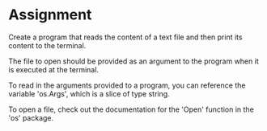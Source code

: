 # Assignment

Create a program that reads the content of a text file and then print its content to the terminal.  

The file to open should be provided as an argument to the program when it is executed at the terminal.  

To read in the arguments provided to a program, you can reference the variable 'os.Args', which is a slice of type string.  

To open a file, check out the documentation for the 'Open' function in the 'os' package.  